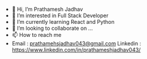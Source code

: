 - 👋 Hi, I’m Prathamesh Jadhav
- 👀 I’m interested in Full Stack Developer
- 🌱 I’m currently learning React and Python
- 💞️ I’m looking to collaborate on ...
- 📫 How to reach me 
- Email : prathamehsjadhav043@gmail.com Linkedin : https://www.linkedin.com/in/prathameshjadhav043/
